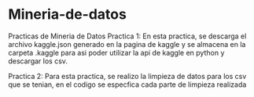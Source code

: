 # Mineria-de-datos
Practicas de Mineria de Datos
Practica 1: En esta practica, se descarga el archivo kaggle.json generado en la pagina de kaggle y se almacena en la carpeta .kaggle para asi poder utilizar la api de kaggle en python y descargar los csv.

Practica 2: Para esta practica, se realizo la limpieza de datos para los csv que se tenian, en el codigo se especfica cada parte de limpieza realizada